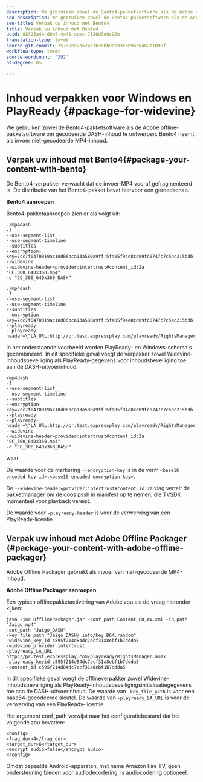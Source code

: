 ```yaml
---
description: We gebruiken zowel de Bento4-pakketsoftware als de Adobe offline-pakketsoftware om gecodeerde DASH-inhoud te ontwerpen. Bento4 neemt als invoer niet-gecodeerde MP4-inhoud.
seo-description: We gebruiken zowel de Bento4-pakketsoftware als de Adobe offline-pakketsoftware om gecodeerde DASH-inhoud te ontwerpen. Bento4 neemt als invoer niet-gecodeerde MP4-inhoud.
seo-title: Verpak uw inhoud met Bento4
title: Verpak uw inhoud met Bento4
uuid: 88323a4e-d0b5-4a41-acec-7126d3e0c90b
translation-type: tm+mt
source-git-commit: 75702ea2a524d7b38bb9ac83cb094c8482b1098f
workflow-type: tm+mt
source-wordcount: '292'
ht-degree: 0%

---
```



# Inhoud verpakken voor Windows en PlayReady {#package-for-widevine}

We gebruiken zowel de Bento4-pakketsoftware als de Adobe offline-pakketsoftware om gecodeerde DASH-inhoud te ontwerpen. Bento4 neemt als invoer niet-gecodeerde MP4-inhoud.

## Verpak uw inhoud met Bento4{#package-your-content-with-bento}

De Bento4-verpakker verwacht dat de invoer-MP4 vooraf gefragmenteerd is. De distributie van het Bento4-pakket bevat hiervoor een gereedschap.

**Bento4 aanroepen**

Bento4-pakketaanroepen zien er als volgt uit:

```
./mp4dash
-f
--use-segment-list
--use-segment-timeline
--subtitles
--encryption-key=7cc7f0470019ac10d06bca13a580a9ff:5fa05f94e8cd09fc0747c7c5ac215b3b
--widevine
--widevine-header=provider:intertrust#content_id:2a "CC_300_640x360.mp4"
-o "CC_300_640x360_DASH"
```

```
./mp4dash
-f
--use-segment-list
--use-segment-timeline
--subtitles
--encryption-key=7cc7f0470019ac10d06bca13a580a9ff:5fa05f94e8cd09fc0747c7c5ac215b3b
--playready
--playready-header=\"LA_URL:http://pr.test.expressplay.com/playready/RightsManager.asmx\"
```

In het onderstaande voorbeeld worden PlayReady- en Windows-schema&#39;s gecombineerd. In dit specifieke geval voegt de verpakker zowel Widevine-inhoudsbeveiliging als PlayReady-gegevens voor inhoudsbeveiliging toe aan de DASH-uitvoerinhoud.

```
/mp4dash
-f
--use-segment-list
--use-segment-timeline
--subtitles
--encryption-key=7cc7f0470019ac10d06bca13a580a9ff:5fa05f94e8cd09fc0747c7c5ac215b3b
--playready
--playready-header=\"LA_URL:http://pr.test.expressplay.com/playready/RightsManager.asmx\"
--widevine
--widevine-header=provider:intertrust#content_id:2a "CC_300_640x360.mp4"
-o "CC_300_640x360_DASH"
```

waar

De waarde voor de markering `--encryption-key` is in de vorm `<base16 encoded key id>:<base16 encoded encryption key>`.

De `--widevine-header=provider:intertrust#content_id:2a` vlag vertelt de pakketmanager om de doos pssh in manifest op te nemen, die TVSDK momenteel voor playback vereist.

De waarde voor `-playready-header` is voor de verwerving van een PlayReady-licentie.

## Verpak uw inhoud met Adobe Offline Packager {#package-your-content-with-adobe-offline-packager}

Adobe Offline Packager gebruikt als invoer van niet-gecodeerde MP4-inhoud.

**Adobe Offline Packager aanroepen**

Een typisch offlinepakketactivering van Adobe zou als de vraag hieronder kijken:

```
java -jar OfflinePackager.jar -conf_path Content_PR_WV.xml -in_path "Jaigo.mp4"
-out_path "Jaigo_DASH"
-key_file_path "Jaigo_DASH/_info/key.B64.random"
-widevine_key_id c595f214d84dc7ecf31a8ebf1b7ddda5
-widevine_provider intertrust
-playready_LA_URL
http://pr.test.expressplay.com/playready/RightsManager.asmx
-playready_keyid c595f214d84dc7ecf31a8ebf1b7ddda5
-content_id c595f214d84dc7ecf31a8ebf1b7ddda5
```

In dit specifieke geval voegt de offlineverpakker zowel Widevine-inhoudsbeveiliging als PlayReady-inhoudsbeveiligingsinitialisatiegegevens toe aan de DASH-uitvoerinhoud. De waarde van `-key_file_path` is voor een base64-gecodeerde sleutel. De waarde van `-playready_LA_URL` is voor de verwerving van een PlayReady-licentie.

Het argument conf_path verwijst naar het configuratiebestand dat het volgende zou bevatten:

```
<config>
<frag_dur>4</frag_dur>
<target_dur>6</target_dur>
<encrypt_audio>false</encrypt_audio>
</config>
```

Omdat bepaalde Android-apparaten, met name Amazon Fire TV, geen ondersteuning bieden voor audiodecodering, is audiocodering optioneel.
